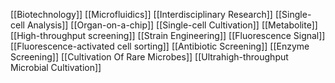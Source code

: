 [[Biotechnology]]
[[Microfluidics]]
[[Interdisciplinary Research]]
[[Single-cell Analysis]]
[[Organ-on-a-chip]]
[[Single-cell Cultivation]]
[[Metabolite]]
[[High-throughput screening]]
[[Strain Engineering]]
[[Fluorescence Signal]]
[[Fluorescence-activated cell sorting]]
[[Antibiotic Screening]]
[[Enzyme Screening]]
[[Cultivation Of Rare Microbes]]
[[Ultrahigh-throughput Microbial Cultivation]]
